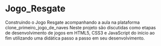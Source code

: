 # Jogo_Resgate
Construindo o Jogo Resgate acompanhando a aula na plataforma
clone_primeiro_jogo_de_naves
Neste projeto são discutidas como etapas de desenvolvimento de jogos em HTML5, CSS3 e JavaScript do início ao fim utilizando uma didática passo a passo em seu desenvolvimento.
